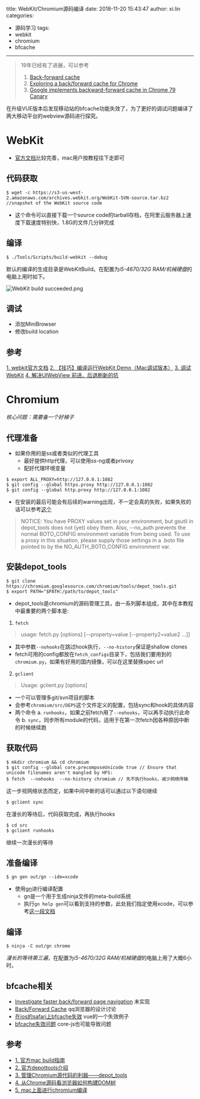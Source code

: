 title: WebKit/Chromium源码编译
date: 2018-11-20 15:43:47
author: xi.lin
categories:
- 源码学习
tags:
- webkit
- chromium
- bfcache
---

> 19年已经有了进展，可以参考
> 1. [Back-forward cache](https://www.chromestatus.com/feature/5815270035685376)
> 2. [Exploring a back/forward cache for Chrome](https://developers.google.com/web/updates/2019/02/back-forward-cache)
> 3. [Google implements backward-forward cache in Chrome 79 Canary](https://www.ghacks.net/2019/09/20/google-implements-backward-forward-cache-in-chrome-79-canary/)

在升级VUE版本后发现移动站的bfcache功能失效了，为了更好的调试问题编译了两大移动平台的webview源码进行探究。
<!-- more -->

# WebKit

* [官方文档](https://webkit.org/getting-started/)比较完善，mac用户按教程往下走即可

## 代码获取
```
$ wget -c https://s3-us-west-2.amazonaws.com/archives.webkit.org/WebKit-SVN-source.tar.bz2  //snapshot of the WebKit source code
```
- 这个命令可以直接下载一个source code的tarball存档，在阿里云服务器上速度下载速度特别快，1.8G的文件几分钟完成

## 编译
```
$ ./Tools/Scripts/build-webkit --debug
```
默认的编译的生成目录是WebKitBuild。在配置为*i5-4670/32G RAM/机械硬盘*的电脑上用时如下。

![WebKit build succeeded.png](https://upload-images.jianshu.io/upload_images/722899-cce4876063f08346.png?imageMogr2/auto-orient/strip%7CimageView2/2/w/1240)

## 调试
- 添加MiniBrowser
- 修改build location


## 参考
[1. webkit官方文档](https://webkit.org/getting-started/)
[2. 【技巧】编译运行WebKit Demo（Mac调试版本）](https://www.jianshu.com/p/84ef19c5af2d)
[3. 调试 WebKit](https://zhuanlan.zhihu.com/p/26144355)
[4. 解决UIWebView 前进、后退刷新的坑](https://blog.csdn.net/wadahana/article/details/50168643)

# Chromium

*核心问题：需要备一个好梯子*
## 代理准备
- 如果你用的是ss或者类似的代理工具
  * 最好提供http代理，可以使用ss-ng或者privoxy
  * 配好代理环境变量
```
$ export ALL_PROXY=http://127.0.0.1:1082
$ git config --global https.proxy http://127.0.0.1:1082
$ git config --global http.proxy http://127.0.0.1:1082
```
  * 在安装的最后可能会有后续的warning出现，不一定会真的失败，如果失败的话可以参考[这个](https://github.com/ChenYilong/WebRTC/blob/master/WebRTC%E5%9C%A8iOS%E7%AB%AF%E7%9A%84%E5%AE%9E%E7%8E%B0/WebRTC%E5%9C%A8iOS%E7%AB%AF%E7%9A%84%E5%AE%9E%E7%8E%B0.md)
>  NOTICE: You have PROXY values set in your environment, but gsutil in depot_tools does not (yet) obey them. Also, --no_auth prevents the normal BOTO_CONFIG environment variable from being used. To use a proxy in this situation, please supply those settings in a .boto file pointed to by the NO_AUTH_BOTO_CONFIG environment var.


## 安装depot_tools
```
$ git clone https://chromium.googlesource.com/chromium/tools/depot_tools.git
$ export PATH="$PATH:/path/to/depot_tools"
```
- depot_tools是chromium的源码管理工具，由一系列脚本组成，其中在本教程中最重要的两个脚本是:
1. `fetch`
> usage: fetch.py [options] <config> [--property=value [--property2=value2 ...]]
  - 其中参数`--nohooks`在跳过hook执行，`--no-history`保证是shallow clones
  - fetch可用的config都放在`fetch_configs`目录下，包括我们要用到的`chromium.py`，如果有好用的国内镜像，可以在这里替换spec url
2. `gclient`
> Usage: gclient.py <command> [options]
  - 一个可以管理多git/svn项目的脚本
  - 会参考`chromium/src/DEPS`这个文件定义的配置，包括sync和hook的具体内容
  - 两个命令
  a. `runhooks`，如果之前fetch用了`--nohooks`，可以再手动执行此命令
  b. `sync`，同步所有module的代码，适用于在第一次fetch因各种原因中断的时候继续跑

## 获取代码
```
$ mkdir chromium && cd chromium
$ git config --global core.precomposeUnicode true // Ensure that unicode filenames aren't mangled by HFS:
$ fetch  --nohooks  --no-history chromium // 先不执行hooks，减少网络传输
```
这一步视网络状态而定，如果中间中断的话可以通过以下语句继续
```
$ gclient sync
```
在漫长的等待后，代码获取完成，再执行hooks
```
$ cd src
$ gclient runhooks
```
继续一次漫长的等待

## 准备编译
```
$ gn gen out/gn --ide=xcode
```
- 使用[gn](https://chromium.googlesource.com/chromium/src/tools/gn/)进行编译配置
  * gn是一个用于生成ninja文件的meta-build系统
  * 执行`gn help gen`可以看到支持的参数，此处我们指定使用xcode，可以参考[这一段文档](https://chromium.googlesource.com/chromium/src/+/master/docs/mac_build_instructions.md#using-xcode_ninja-hybrid)
 
## 编译
```
$ ninja -C out/gn chrome
```
*漫长的等待第三遍*，在配置为*i5-4670/32G RAM/机械硬盘*的电脑上用了大概6小时。

## bfcache相关

- [Investigate faster back/forward page navigation](https://bugs.chromium.org/p/chromium/issues/detail?id=511340) 未实现
- [Back/Forward Cache](https://docs.google.com/document/d/13ZlBgcA4X-AEbe6Xt4OdY9rVhYwFfeXVC1KndFufrfA) qq浏览器的设计讨论
- [在ios的safari上bfcache失效](https://github.com/vuejs/vue/issues/8109#issuecomment-391920208) vue的一个失效例子
- [bfcache失效问题](https://www.v2ex.com/t/457389) core-js也可能导致问题

## 参考
* [1. 官方mac build指南](https://chromium.googlesource.com/chromium/src/+/master/docs/mac_build_instructions.md)
* [2. 官方depottools介绍](https://dev.chromium.org/developers/how-tos/depottools)
* [3. 管理Chromium源代码的利器——depot_tools](http://gclxry.com/use-depot_tools-to-manage-chromium-source/)
* [4. 从Chrome源码看浏览器如何构建DOM树](https://zhuanlan.zhihu.com/p/24911872)
* [5. mac上面进行chromium编译](https://www.jianshu.com/p/4ba1d2275767)
